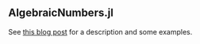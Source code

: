 AlgebraicNumbers.jl
------

See [this blog post](https://pseudoprofound.wordpress.com/2016/07/09/some-fun-with-algebraic-numbers/) for a description and some examples.